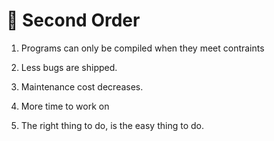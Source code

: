 # 🦋 Second Order

1. Programs can only be compiled when they meet contraints
2. Less bugs are shipped.
3. Maintenance cost decreases.
4. More time to work on

1. The right thing to do, is the easy thing to do.
